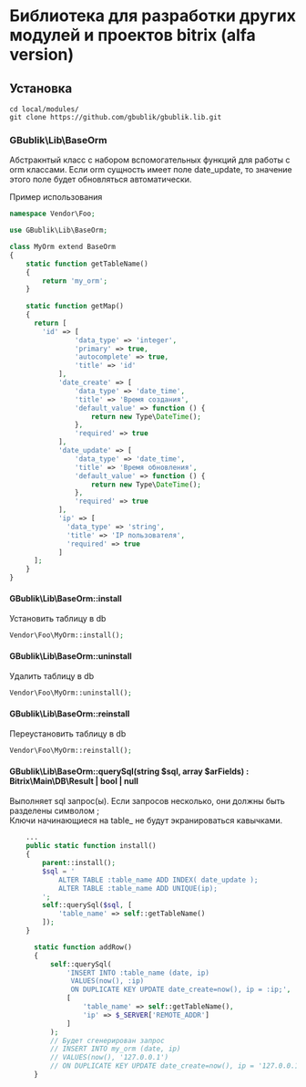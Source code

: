 # Библиотека для разработки других модулей и проектов bitrix (alfa version)


## Установка
```console
cd local/modules/
git clone https://github.com/gbublik/gbublik.lib.git
```

### GBublik\Lib\BaseOrm
Абстракнтый класс с набором вспомогательных функций для работы с orm классами. 
Если orm сущность имеет поле date_update, то значение этого поле будет обновляться автоматически.

Пример использования
```php
namespace Vendor\Foo;

use GBublik\Lib\BaseOrm;

class MyOrm extend BaseOrm
{
    static function getTableName()
    {
        return 'my_orm';
    }
    
    static function getMap()
    {
      return [
        'id' => [
                'data_type' => 'integer',
                'primary' => true,
                'autocomplete' => true,
                'title' => 'id'
            ],
            'date_create' => [
                'data_type' => 'date_time',
                'title' => 'Время создания',
                'default_value' => function () {
                    return new Type\DateTime();
                },
                'required' => true
            ],
            'date_update' => [
                'data_type' => 'date_time',
                'title' => 'Время обновления',
                'default_value' => function () {
                    return new Type\DateTime();
                },
                'required' => true
            ],
            'ip' => [
              'data_type' => 'string',
              'title' => 'IP пользователя',
              'required' => true
            ]
      ];
    }
}
```
#### GBublik\Lib\BaseOrm::install
Установить таблицу в db
```php
Vendor\Foo\MyOrm::install();
```

#### GBublik\Lib\BaseOrm::uninstall
Удалить таблицу в db
```php
Vendor\Foo\MyOrm::uninstall();
```

#### GBublik\Lib\BaseOrm::reinstall
Переустановить таблицу в db
```php
Vendor\Foo\MyOrm::reinstall();
```

#### GBublik\Lib\BaseOrm::querySql(string $sql, array $arFields) : Bitrix\Main\DB\Result | bool | null
Выполняет sql запрос(ы). Если запросов несколько, они должны быть разделены символом ;   
Ключи начинающиеся на table_ не будут экранироваться кавычками.
```php
    ...
    public static function install()
    {
        parent::install();
        $sql = '
            ALTER TABLE :table_name ADD INDEX( date_update ); 
            ALTER TABLE :table_name ADD UNIQUE(ip);
        ';
        self::querySql($sql, [
            'table_name' => self::getTableName()
        ]);
    }
```
```php
      static function addRow()
      {
          self::querySql(
              'INSERT INTO :table_name (date, ip) 
               VALUES(now(), :ip) 
               ON DUPLICATE KEY UPDATE date_create=now(), ip = :ip;',
              [
                  'table_name' => self::getTableName(),
                  'ip' => $_SERVER['REMOTE_ADDR']
              ]
          );
          // Будет сгенерирован запрос
          // INSERT INTO my_orm (date, ip) 
          // VALUES(now(), '127.0.0.1') 
          // ON DUPLICATE KEY UPDATE date_create=now(), ip = '127.0.0.1';
      }
        
```
